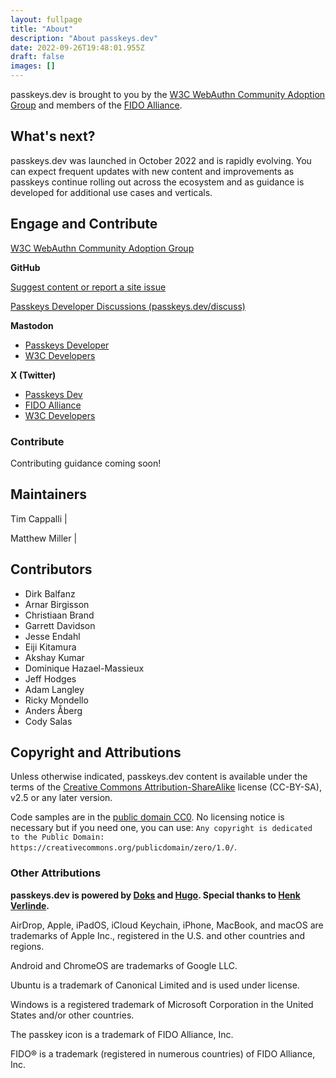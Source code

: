```yaml
---
layout: fullpage
title: "About"
description: "About passkeys.dev"
date: 2022-09-26T19:48:01.955Z
draft: false
images: []
---
```


passkeys.dev is brought to you by the [W3C WebAuthn Community Adoption Group](https://www.w3.org/community/webauthn-adoption/) and members of the [FIDO Alliance](https://fidoalliance.org/).

## What's next?

passkeys.dev was launched in October 2022 and is rapidly evolving. You can expect frequent updates with new content and improvements as passkeys continue rolling out across the ecosystem and as guidance is developed for additional use cases and verticals.

<!--
<a href="roadmap"><button type="button" class="btn btn-primary">View Site Roadmap <i class="bi bi-cone-striped"></i></button></a>
-->

## Engage and Contribute

<a href="https://www.w3.org/community/webauthn-adoption/" target="_blank">W3C WebAuthn Community Adoption Group <i class="bi bi-box-arrow-up-right"></i></a>

<strong>GitHub</strong> <i class="bi bi-github color-black"></i>

<a href="https://github.com/passkeydeveloper/passkeys.dev/issues/new/choose" target="_blank">Suggest content or report a site issue <i class="bi bi-box-arrow-up-right"></i></a>

<a href="https://passkeys.dev/discuss" target="_blank">Passkeys Developer Discussions (passkeys.dev/discuss) <i class="bi bi-box-arrow-up-right"></i></a>

<strong>Mastodon</strong> <i class="bi bi-mastodon"></i>

- <a href="https://fosstodon.org/@passkeysdev" target="_blank">Passkeys Developer <i class="bi bi-box-arrow-up-right"></i></a>
- <a href="https://w3c.social/@w3cdevs" target="_blank">W3C Developers <i class="bi bi-box-arrow-up-right"></i></a>

<strong>X (Twitter)</strong> <i class="bi bi-twitter-x"></i>

- <a href="https://twitter.com/passkeysdev" target="_blank">Passkeys Dev <i class="bi bi-box-arrow-up-right"></i></a>
- <a href="https://twitter.com/FIDOAlliance" target="_blank">FIDO Alliance <i class="bi bi-box-arrow-up-right"></i></a>
- <a href="https://twitter.com/w3cdevs" target="_blank">W3C Developers <i class="bi bi-box-arrow-up-right"></i></a>

### Contribute

Contributing guidance coming soon!

## Maintainers

Tim Cappalli | <a href="https://github.com/timcappalli" target="_blank"><i class="bi bi-github color-black"></i></a> <a href="https://twitter.com/timcappalli" target="_blank"><i class="bi bi-twitter-x color-black"></i></a> <a href="https://timcappalli.me/" target="_blank"><i class="bi bi-house-heart color-black"></i></a>

Matthew Miller |
<a href="https://github.com/MasterKale" target="_blank"><i class="bi bi-github color-black"></i></a>
<a href="https://infosec.exchange/@iamkale" target="_blank"><i class="bi bi-mastodon color-black"></i></a>
<a href="https://millerti.me/" target="_blank"><i class="bi bi-house-heart color-black"></i></a>

## Contributors

- Dirk Balfanz
- Arnar Birgisson
- Christiaan Brand
- Garrett Davidson
- Jesse Endahl
- Eiji Kitamura <a href="https://github.com/agektmr" target="_blank"><i class="bi bi-github color-black"></i></a>
- Akshay Kumar
- Dominique Hazael-Massieux <a href="https://github.com/dontcallmedom" target="_blank"><i class="bi bi-github color-black"></i></a>
- Jeff Hodges
- Adam Langley
- Ricky Mondello
- Anders Åberg
- Cody Salas

## Copyright and Attributions

Unless otherwise indicated, passkeys.dev content is available under the terms of the [Creative Commons Attribution-ShareAlike](https://creativecommons.org/licenses/by-sa/2.5/) license (CC-BY-SA), v2.5 or any later version.

Code samples are in the [public domain CC0](https://creativecommons.org/publicdomain/zero/1.0/). No licensing notice is necessary but if you need one, you can use: `Any copyright is dedicated to the Public Domain: https://creativecommons.org/publicdomain/zero/1.0/`.

### Other Attributions

**passkeys.dev is powered by [Doks](https://getdoks.org/) and [Hugo](https://gohugo.io/). Special thanks to [Henk Verlinde](https://github.com/h-enk).**

AirDrop, Apple, iPadOS, iCloud Keychain, iPhone, MacBook, and macOS are trademarks of Apple Inc., registered in the U.S. and other countries and regions.

Android and ChromeOS are trademarks of Google LLC.

Ubuntu is a trademark of Canonical Limited and is used under license.

Windows is a registered trademark of Microsoft Corporation in the United States and/or other countries.

The passkey icon is a trademark of FIDO Alliance, Inc.

FIDO® is a trademark (registered in numerous countries) of FIDO Alliance, Inc.

